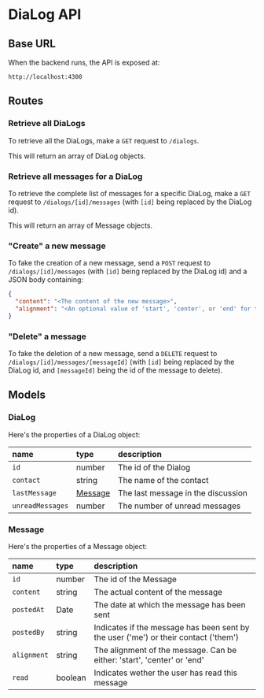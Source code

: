 # DiaLog API

## Base URL

When the backend runs, the API is exposed at:

```
http://localhost:4300
```

## Routes

### Retrieve all DiaLogs

To retrieve all the DiaLogs, make a `GET` request to `/dialogs`.

This will return an array of DiaLog objects.

### Retrieve all messages for a DiaLog

To retrieve the complete list of messages for a specific DiaLog, make a `GET` request to `/dialogs/[id]/messages` (with `[id]` being replaced by the DiaLog id).

This will return an array of Message objects.

### "Create" a new message

To fake the creation of a new message, send a `POST` request to `/dialogs/[id]/messages` (with `[id]` being replaced by the DiaLog id) and a JSON body containing:

```json
{
  "content": "<The content of the new message>",
  "alignment": "<An optional value of 'start', 'center', or 'end' for the message alignment>"
}
```

### "Delete" a message

To fake the deletion of a new message, send a `DELETE` request to `/dialogs/[id]/messages/[messageId]` (with `[id]` being replaced by the DiaLog id, and `[messageId]` being the id of the message to delete).

## Models

### DiaLog

Here's the properties of a DiaLog object:

| name             | type                | description                        |
| :--------------- | :------------------ | :--------------------------------- |
| `id`             | number              | The id of the Dialog               |
| `contact`        | string              | The name of the contact            |
| `lastMessage`    | [Message](#message) | The last message in the discussion |
| `unreadMessages` | number              | The number of unread messages      |

### Message

Here's the properties of a Message object:

| name        | type    | description                                                                         |
| :---------- | :------ | :---------------------------------------------------------------------------------- |
| `id`        | number  | The id of the Message                                                               |
| `content`   | string  | The actual content of the message                                                   |
| `postedAt`  | Date    | The date at which the message has been sent                                         |
| `postedBy`  | string  | Indicates if the message has been sent by the user ('me') or their contact ('them') |
| `alignment` | string  | The alignment of the message. Can be either: 'start', 'center' or 'end'             |
| `read`      | boolean | Indicates wether the user has read this message                                     |
